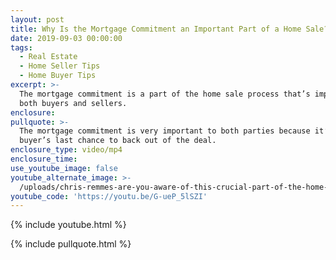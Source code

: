 ```yaml
---
layout: post
title: Why Is the Mortgage Commitment an Important Part of a Home Sale?
date: 2019-09-03 00:00:00
tags:
  - Real Estate
  - Home Seller Tips
  - Home Buyer Tips
excerpt: >-
  The mortgage commitment is a part of the home sale process that’s important to
  both buyers and sellers.
enclosure:
pullquote: >-
  The mortgage commitment is very important to both parties because it’s the
  buyer’s last chance to back out of the deal.
enclosure_type: video/mp4
enclosure_time:
use_youtube_image: false
youtube_alternate_image: >-
  /uploads/chris-remmes-are-you-aware-of-this-crucial-part-of-the-home-sale-youtube.jpg
youtube_code: 'https://youtu.be/G-ueP_5lSZI'
---
```


{% include youtube.html %}

{% include pullquote.html %}